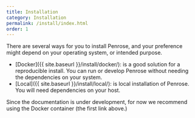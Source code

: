 ```yaml
---
title: Installation
category: Installation
permalink: /install/index.html
order: 1
---
```


There are several ways for you to install Penrose, and your preference might
depend on your operating system, or intended purpose.

 - [Docker]({{ site.baseurl }}/install/docker/): is a good solution for a reproducible install. You can run or develop Penrose without needing the dependencies on your system.
 - [Local]({{ site.baseurl }}/install/local/): is local installation of Penrose. You will need dependencies on your host.

Since the documentation is under development, for now we recommend using the Docker container (the first link above.)

